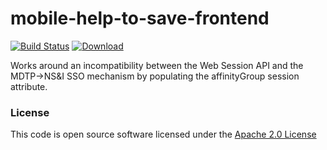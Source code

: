 # mobile-help-to-save-frontend

[![Build Status](https://travis-ci.org/hmrc/mobile-help-to-save-frontend.svg)](https://travis-ci.org/hmrc/mobile-help-to-save-frontend) [ ![Download](https://api.bintray.com/packages/hmrc/releases/mobile-help-to-save-frontend/images/download.svg) ](https://bintray.com/hmrc/releases/mobile-help-to-save-frontend/_latestVersion)

Works around an incompatibility between the Web Session API and the MDTP->NS&I SSO mechanism by populating the affinityGroup session attribute.

### License

This code is open source software licensed under the [Apache 2.0 License]("http://www.apache.org/licenses/LICENSE-2.0.html")
